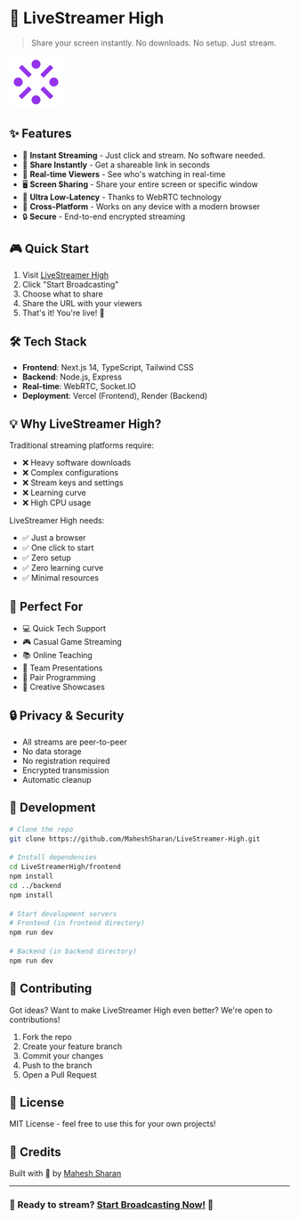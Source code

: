 # 🚀 LiveStreamer High

> Share your screen instantly. No downloads. No setup. Just stream.

![LiveStreamer High](https://raw.githubusercontent.com/MaheshSharan/LiveStreamer-High/main/frontend/public/og.png)

## ✨ Features

- 🎯 **Instant Streaming** - Just click and stream. No software needed.
- 🔗 **Share Instantly** - Get a shareable link in seconds
- 👥 **Real-time Viewers** - See who's watching in real-time
- 🖥️ **Screen Sharing** - Share your entire screen or specific window
- 🚀 **Ultra Low-Latency** - Thanks to WebRTC technology
- 📱 **Cross-Platform** - Works on any device with a modern browser
- 🔒 **Secure** - End-to-end encrypted streaming

## 🎮 Quick Start

1. Visit [LiveStreamer High](https://live-streamer-high.vercel.app)
2. Click "Start Broadcasting"
3. Choose what to share
4. Share the URL with your viewers
5. That's it! You're live! 🎉

## 🛠️ Tech Stack

- **Frontend**: Next.js 14, TypeScript, Tailwind CSS
- **Backend**: Node.js, Express
- **Real-time**: WebRTC, Socket.IO
- **Deployment**: Vercel (Frontend), Render (Backend)

## 💡 Why LiveStreamer High?

Traditional streaming platforms require:
- ❌ Heavy software downloads
- ❌ Complex configurations
- ❌ Stream keys and settings
- ❌ Learning curve
- ❌ High CPU usage

LiveStreamer High needs:
- ✅ Just a browser
- ✅ One click to start
- ✅ Zero setup
- ✅ Zero learning curve
- ✅ Minimal resources

## 🎯 Perfect For

- 💻 Quick Tech Support
- 🎮 Casual Game Streaming
- 📚 Online Teaching
- 👥 Team Presentations
- 🤝 Pair Programming
- 🎨 Creative Showcases

## 🔒 Privacy & Security

- All streams are peer-to-peer
- No data storage
- No registration required
- Encrypted transmission
- Automatic cleanup

## 🚀 Development

```bash
# Clone the repo
git clone https://github.com/MaheshSharan/LiveStreamer-High.git

# Install dependencies
cd LiveStreamerHigh/frontend
npm install
cd ../backend
npm install

# Start development servers
# Frontend (in frontend directory)
npm run dev

# Backend (in backend directory)
npm run dev
```

## 🌟 Contributing

Got ideas? Want to make LiveStreamer High even better? We're open to contributions!

1. Fork the repo
2. Create your feature branch
3. Commit your changes
4. Push to the branch
5. Open a Pull Request

## 📝 License

MIT License - feel free to use this for your own projects!

## 🙌 Credits

Built with 🧠 by [Mahesh Sharan](https://github.com/MaheshSharan)

---

### 🎉 Ready to stream? [Start Broadcasting Now!](https://live-streamer-high.vercel.app) 🚀
